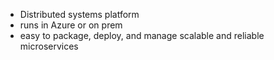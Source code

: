 - Distributed systems platform
- runs in Azure or on prem
- easy to package, deploy, and manage scalable and reliable microservices